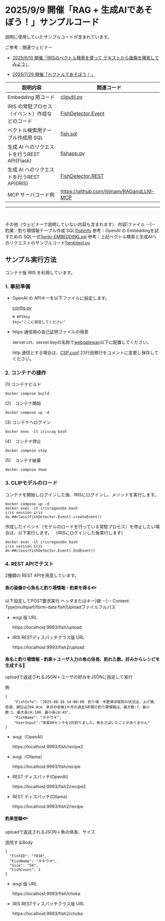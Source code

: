# 2025/9/9 開催「RAG + 生成AIであそぼう！」サンプルコード

説明に使用していたサンプルコードが含まれています。

ご参考：関連ウェビナー

- [2025/6/10 開催「IRISのベクトル検索を使って テキストから画像を検索してみよう」](https://www.youtube.com/watch?v=l2NuPYxgIgI&list=PLzSN_5VbNaxA8mOezO6Vcm126GXw_89oN)

- [2025/7/29 開催「ベクトルであそぼう！」](https://youtu.be/c285zESVmRQ?list=PLzSN_5VbNaxA8mOezO6Vcm126GXw_89oN)

説明内容|関連コード
--|--|
Embedding 用コード|[cliputil.py](/src/wsgi/cliputil.py)
IRIS の常駐プロセス（イベント）作成などのコード|[FishDetector.Event](/src/FishDetector/Event.cls)
ベクトル検索用テーブル作成用 SQL|[fish.sql](/src/sql/fish.sql)
生成 AI へのリクエストを行うREST API(Flask)|[fishapp.py](/src/wsgi/fishapp.py)
生成 AI へのリクエストを行うREST API(IRIS)|[FishDetector.REST](/src/FishDetector/REST.cls)
MCP サーバコード例|https://github.com/iijimam/RAGandLLM-MCP
---
<br>

その他（ウェビナーで説明していない内容も含まれます）
内容|ファイル
--|--
釣果／釣り場情報テーブル作成 SQL|[fishinfo](/src/sql/fish.sql)
参考：OpenAI の Embeddingを試すための SQL一式|[tenki-EMBEDDING.sql](/src/sql/tenki-EMBEDDING.sql)
参考：上記ベクトル検索と生成AIへのリクエストのサンプルコード|[tenkitest.py](/src/tenkitest.py)



## サンプル実行方法

コンテナ版 IRIS を利用しています。

### 1. 事前準備

- OpenAI の APIキーを以下ファイルに設定します。

    [config.py](/src/wsgi/config.py)

    ```
    # APIkey
    key="ここに設定してください"
    ```

- https 通信用の自己証明ファイルの用意

    server.crt、server.keyの名称で[webgateway](/webgateway/)以下に配置してください。

    http 通信とする場合は、[CSP.conf](/webgateway/CSP.conf) 23行目移行をコメントに変更し保存してください。

### 2. コンテナの操作

(1) コンテナビルド

```
docker compose build
```

(2)　コンテナ開始

```
docker compose up -d
```

(3) コンテナへログイン

```
docker exec -it irisrag bash
```

(4)　コンテナ停止

```
docker compose stop
```

(5)　コンテナ破棄

```
docker compose down
```

### 3. CLIPモデルのロード

コンテナを開始しログインした後、IRISにログインし、メソッドを実行します。

```
docker compose up -d
docker exec -it irisragasobo bash
iris session iris
do ##class(FishDetector.Event).createEvent()
```

作成したイベント（モデルのロードを行っている常駐プロセス）を停止したい場合は、以下実行します。
（IRISにログインした後実行します）
```
docker exec -it irisragasobo bash
iris session iris
do ##class(FishDetector.Event).EndEvent()
```


### 4. REST APIでテスト

2種類の REST APIを用意しています。

#### 魚の画像から魚名と釣り場情報・釣果を得る🐟

以下設定してPOST要求実行
ヘッダまたはキー|値
--|--
Content-Type|multipart/form-data
fish|Uploadファイルフルパス

- wsgi 版 URL

    https://localhost:9993/fish/upload


- IRIS RESTディスパッチクラス版 URL

    https://localhost:9993/fish2/upload


#### 魚名と釣り場情報・釣果＋ユーザ入力の魚の体長、釣れた数、好みからレシピを生成する🍳

uploadで返送されるJSON＋ユーザの好みをJSONに指定して実行

例
```
{
    "FishInfo": "2025-08-16 14:00:00　釣り場：木更津沖堤防の状況は、上げ潮、若潮、潮位は204.8cm　本日の前後1か月の過去5年間の釣り果情報は、最大数:7、最小数:1、最大長cm:108、最小長cm:45",
    "FishName": "タチウオ",
    "UserInput":"体長80センチを2匹釣りました。魚をさばいたことがありません"
}
```

- wsgi（OpenAI）

    https://localhost:9993/fish/recipe2
    
- wsgi（Ollama）

    https://localhost:9993/fish/recipe

- REST ディスパッチ(OpenAI)

    https://localhost:9993/fish2/recipe2

- REST ディスパッチ(Ollama)

    https://localhost:9993/fish2/recipe


#### 釣果登録🐟

uploadで返送されるJSON＋魚の体長、サイズ

送信するBody
```
{
  "FishID": "f010",
  "FishName": "タチウオ",
  "Size": "50",
  "FishCount": 1
}
```
- wsgi 版 URL

    https://localhost:9993/fish/choka


- IRIS RESTディスパッチクラス版 URL

    https://localhost:9993/fish2/choka

